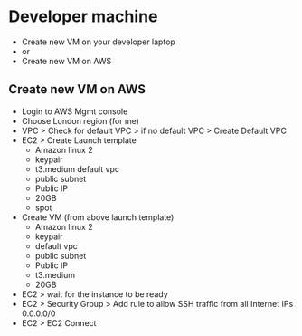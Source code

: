 # Developer machine 
- Create new VM on your developer laptop
- or 
- Create new VM on AWS 

## Create new VM on AWS
- Login to AWS Mgmt console
- Choose London region (for me)
- VPC > Check for default VPC > if no default VPC > Create Default VPC
- EC2 > Create Launch template 
  - Amazon linux 2
  - keypair
  - t3.medium
  default vpc
  - public subnet
  - Public IP
  - 20GB
  - spot
- Create VM  (from above launch template)
  - Amazon linux 2
  - keypair
  - default vpc
  - public subnet
  - Public IP
  - t3.medium
  - 20GB
- EC2 > wait for the instance to be ready
- EC2 > Security Group > Add rule to allow SSH traffic from all Internet IPs 0.0.0.0/0
- EC2 > EC2 Connect
